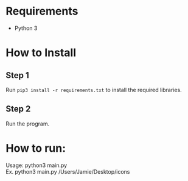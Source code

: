 # Requirements
- Python 3
# How to Install
## Step 1
Run `pip3 install -r requirements.txt` to install the required libraries.
## Step 2
Run the program.

# How to run:
Usage: python3 main.py <folder>  
Ex. python3 main.py /Users/Jamie/Desktop/icons